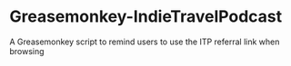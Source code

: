 Greasemonkey-IndieTravelPodcast
===============================

A Greasemonkey script to remind users to use the ITP referral link when browsing 